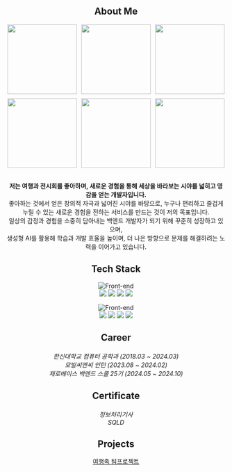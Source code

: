 <div align="center">

<h2 align="center"> About Me </h2>

<div style="
  display: flex;
  flex-wrap: wrap;
  gap: 10px;
  justify-content: center;
">
  <img src="https://github.com/user-attachments/assets/38e84b94-9a66-4664-8357-a9ca40819313" style="width: 160px; height: auto;" /> 
  <img src="https://github.com/user-attachments/assets/01246272-75c1-4dcd-a223-1a3416e7461f" style="width: 160px; height: auto;" />
  <img src="https://github.com/user-attachments/assets/30086fb9-76df-4560-b1a3-06d7925ac02e" style="width: 160px; height: auto;" />
  <img src="https://github.com/user-attachments/assets/b8afe799-7800-40f3-a331-2edbbd4166c5" style="width: 160px; height: auto;" />
  <img src="https://github.com/user-attachments/assets/c4e0c9c9-29ab-4267-a1ec-0c309bcd4247" style="width: 160px; height: auto;" />
  <img src="https://github.com/user-attachments/assets/2ccf868c-9583-426e-aa31-8aa334e928f8" style="width: 160px; height: auto;" />
</div>

<br>
<p><b>저는 여행과 전시회를 좋아하며, 새로운 경험을 통해 세상을 바라보는 시야를 넓히고 영감을 얻는 개발자입니다.</b><br>
좋아하는 것에서 얻은 창의적 자극과 넓어진 시야를 바탕으로, 누구나 편리하고 즐겁게 누릴 수 있는 새로운 경험을 전하는 서비스를 만드는 것이 저의 목표입니다.<br>
일상의 감정과 경험을 소중히 담아내는 백엔드 개발자가 되기 위해 꾸준히 성장하고 있으며,<br>
생성형 AI를 활용해 학습과 개발 효율을 높이며, 더 나은 방향으로 문제를 해결하려는 노력을 이어가고 있습니다.</p>

<h2 align="center"> Tech Stack </h2>

![Front-end](https://skillicons.dev/icons?i=java,spring,mysql)<br>
<img src="https://img.shields.io/badge/Java-59666C?style=for-the-badge&logo=Spring&logoColor=white"/>
<img src="https://img.shields.io/badge/Spring Boot-59666C?style=for-the-badge&logo=SpringBoot&logoColor=white"/>
<img src="https://img.shields.io/badge/JPA-59666C?style=for-the-badge&logo=Spring&logoColor=white"/>
<img src="https://img.shields.io/badge/Mysql-59666C?style=for-the-badge&logo=MySql&logoColor=white"/><br>

![Front-end](https://skillicons.dev/icons?i=idea,postman,gradle,git)<br>
<img src="https://img.shields.io/badge/IntelliJ-59666C?style=for-the-badge&logo=IntelliJ IDEA&logoColor=white"/>
<img src="https://img.shields.io/badge/Postman-59666C?style=for-the-badge&logo=Postman&logoColor=white"/>
<img src="https://img.shields.io/badge/Gradle-59666C?style=for-the-badge&logo=Gradle&logoColor=white">
<img src="https://img.shields.io/badge/git-59666C?style=for-the-badge&logo=git&logoColor=white">

<h2 align="center"> Career </h2>

<h5 align="center">
    <span style="font-weight:normal;">한신대학교 컴퓨터 공학과 (2018.03 ~ 2024.03) </span><br>
    <span style="font-weight:normal;">모빌씨앤씨 인턴 (2023.08 ~ 2024.02) </span><br>
    <span style="font-weight:normal;">제로베이스 백엔드 스쿨 25기 (2024.05 ~ 2024.10) </span>
</h5>

<h2 align="center"> Certificate </h2>

<h5 align="center">
  <span style="font-weight:normal;">정보처리기사</span><br>
  <span style="font-weight:normal;">SQLD</span><br>
</h5>

<h2 align="center"> Projects </h2>

[여행족 팀프로젝트](https://github.com/Travel-Tribe)<br><br>

</div>
